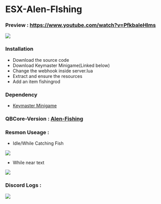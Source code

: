 # ESX-Alen-FIshing

### Preview : https://www.youtube.com/watch?v=PfkbaleHIms

![](github.com/iAlen17/Alen-Fishing/images-preview/preview.png)


### Installation
- Download the source code
- Download Keymaster Minigame(Linked below)
- Change the webhook inside server.lua
- Extract and ensure the resources
- Add an item fishingrod 

### Dependency
- [Keymaster Minigame](https://github.com/dsheedes/cd_keymaster)

### QBCore-Version :  [Alen-Fishing](https://github.com/iAlen17/Alen-Fishing)

### Resmon Useage :
- Idle/While Catching Fish


![](github.com/iAlen17/Alen-Fishing/images-preview/fishing-resmon.png)
- While near text


![](github.com/iAlen17/Alen-Fishing/images-preview/text-resmon.png)

### Discord Logs : 


![](github.com/iAlen17/Alen-Fishing/images-preview/discord-logs.png)
